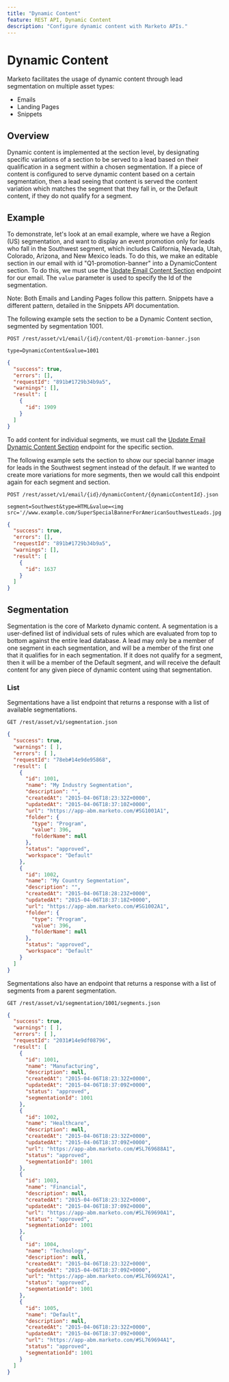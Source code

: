 ```yaml
---
title: "Dynamic Content"
feature: REST API, Dynamic Content
description: "Configure dynamic content with Marketo APIs."
---
```


# Dynamic Content

Marketo facilitates the usage of dynamic content through lead segmentation on multiple asset types:

- Emails
- Landing Pages
- Snippets

## Overview

Dynamic content is implemented at the section level, by designating specific variations of a section to be served to a lead based on their qualification in a segment within a chosen segmentation. If a piece of content is configured to serve dynamic content based on a certain segmentation, then a lead seeing that content is served the content variation which matches the segment that they fall in, or the Default content, if they do not qualify for a segment.

## Example

To demonstrate, let's look at an email example, where we have a Region (US) segmentation, and want to display an event promotion only for leads who fall in the Southwest segment, which includes California, Nevada, Utah, Colorado, Arizona, and New Mexico leads. To do this, we make an editable section in our email with id "Q1-promotion-banner" into a DynamicContent section. To do this, we must use the [Update Email Content Section](https://developer.adobe.com/marketo-apis/api/asset/#tag/Emails/operation/updateEmailComponentContentUsingPOST) endpoint for our email. The `value` parameter is used to specify the Id of the segmentation.

Note: Both Emails and Landing Pages follow this pattern. Snippets have a different pattern, detailed in the Snippets API documentation.

The following example sets the section to be a Dynamic Content section, segmented by segmentation 1001.

```
POST /rest/asset/v1/email/{id}/content/Q1-promotion-banner.json
```

```
type=DynamicContent&value=1001
```

```json
{
  "success": true,
  "errors": [],
  "requestId": "891b#1729b34b9a5",
  "warnings": [],
  "result": [
    {
      "id": 1909
    }
  ]
}
```

To add content for individual segments, we must call the [Update Email Dynamic Content Section](https://developer.adobe.com/marketo-apis/api/asset/#tag/Emails/operation/updateEmailDynamicContentUsingPOST) endpoint for the specific section.

The following example sets the section to show our special banner image for leads in the Southwest segment instead of the default. If we wanted to create more variations for more segments, then we would call this endpoint again for each segment and section.

```
POST /rest/asset/v1/email/{id}/dynamicContent/{dynamicContentId}.json
```

```
segment=Southwest&type=HTML&value=<img src='//www.example.com/SuperSpecialBannerForAmericanSouthwestLeads.jpg'/>
```

```json
{
  "success": true,
  "errors": [],
  "requestId": "891b#1729b34b9a5",
  "warnings": [],
  "result": [
    {
      "id": 1637
    }
  ]
}
```

## Segmentation

Segmentation is the core of Marketo dynamic content. A segmentation is a user-defined list of individual sets of rules which are evaluated from top to bottom against the entire lead database. A lead may only be a member of one segment in each segmentation, and will be a member of the first one that it qualifies for in each segmentation. If it does not qualify for a segment, then it will be a member of the Default segment, and will receive the default content for any given piece of dynamic content using that segmentation.

### List

Segmentations have a list endpoint that returns a response with a list of available segmentations.

```
GET /rest/asset/v1/segmentation.json
```

```json
{
  "success": true,
  "warnings": [ ],
  "errors": [ ],
  "requestId": "78eb#14e9de95868",
  "result": [
    {
      "id": 1001,
      "name": "My Industry Segmentation",
      "description": "",
      "createdAt": "2015-04-06T18:23:32Z+0000",
      "updatedAt": "2015-04-06T18:37:10Z+0000",
      "url": "https://app-abm.marketo.com/#SG1001A1",
      "folder": {
        "type": "Program",
        "value": 396,
        "folderName": null
      },
      "status": "approved",
      "workspace": "Default"
    },
    {
      "id": 1002,
      "name": "My Country Segmentation",
      "description": "",
      "createdAt": "2015-04-06T18:28:23Z+0000",
      "updatedAt": "2015-04-06T18:37:18Z+0000",
      "url": "https://app-abm.marketo.com/#SG1002A1",
      "folder": {
        "type": "Program",
        "value": 396,
        "folderName": null
      },
      "status": "approved",
      "workspace": "Default"
    }
  ]
}
```

Segmentations also have an endpoint that returns a response with a list of segments from a parent segmentation.

```
GET /rest/asset/v1/segmentation/1001/segments.json
```

```json
{
  "success": true,
  "warnings": [ ],
  "errors": [ ],
  "requestId": "2031#14e9df08796",
  "result": [
    {
      "id": 1001,
      "name": "Manufacturing",
      "description": null,
      "createdAt": "2015-04-06T18:23:32Z+0000",
      "updatedAt": "2015-04-06T18:37:09Z+0000",
      "status": "approved",
      "segmentationId": 1001
    },
    {
      "id": 1002,
      "name": "Healthcare",
      "description": null,
      "createdAt": "2015-04-06T18:23:32Z+0000",
      "updatedAt": "2015-04-06T18:37:09Z+0000",
      "url": "https://app-abm.marketo.com/#SL769688A1",
      "status": "approved",
      "segmentationId": 1001
    },
    {
      "id": 1003,
      "name": "Financial",
      "description": null,
      "createdAt": "2015-04-06T18:23:32Z+0000",
      "updatedAt": "2015-04-06T18:37:09Z+0000",
      "url": "https://app-abm.marketo.com/#SL769690A1",
      "status": "approved",
      "segmentationId": 1001
    },
    {
      "id": 1004,
      "name": "Technology",
      "description": null,
      "createdAt": "2015-04-06T18:23:32Z+0000",
      "updatedAt": "2015-04-06T18:37:09Z+0000",
      "url": "https://app-abm.marketo.com/#SL769692A1",
      "status": "approved",
      "segmentationId": 1001
    },
    {
      "id": 1005,
      "name": "Default",
      "description": null,
      "createdAt": "2015-04-06T18:23:32Z+0000",
      "updatedAt": "2015-04-06T18:37:09Z+0000",
      "url": "https://app-abm.marketo.com/#SL769694A1",
      "status": "approved",
      "segmentationId": 1001
    }
  ]
}
```
